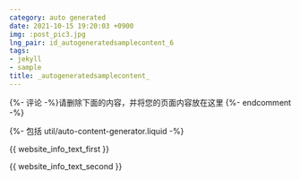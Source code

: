 ```yaml
---
category: auto generated
date: 2021-10-15 19:20:03 +0900
img: :post_pic3.jpg
lng_pair: id_autogeneratedsamplecontent_6
tags:
- jekyll
- sample
title: _autogeneratedsamplecontent_
---
```


{%- 评论 -%}请删除下面的内容，并将您的页面内容放在这里 {%- endcomment -%}

{%- 包括 util/auto-content-generator.liquid -%}

<!-- outline-start -->

{{ website_info_text_first }}

<!-- outline-end -->

{{ website_info_text_second }}

